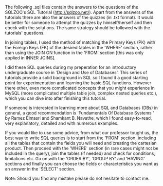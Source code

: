 The following .sql files contain the answers to the questions of the SQLZOO's SQL Tutorial (http://sqlzoo.net/).
Apart from the answers of the tutorials there are also the answers of the quizzes (in .txt format). It would be
better for someone to attempt the quizzes by himself/herself and then check with the solutions. The same strategy
should be followed with the tutorials' questions.

In joining tables, I used the method of matching the Primary Keys (PK) with the Foreign Keys (FK) of the desired
tables in the 'WHERE' section, rather than using the JOIN ON function in the 'FROM' section [this was only applied
in INNER JOINS].

I did these SQL queries during my preperation for an introductory undergraduate course in 'Design and Use of
Databases'. This series of tutorials provide a solid background in SQL so I found it a good starting point for
experimentation and learning the basic SQL functions. However there other, even more complicated concepts that you
might experience in MySQL (more complicated multiple table join, complex nested queries etc.), which you can dive
into after finishing this tutorial.

If someone is interested in learning more about SQL and Databases (DBs) in general, a good recommendation is
'Fundamentals Of Database Systems
' by Ramez Elmasri and Shamkant B. Navathe, which I found easy-to-read, very
explanatory, detailed and with numerous examples.

If you would like to use some advice, from what our professor tought us, the best way to write SQL queries is to
start from the 'FROM' section, including all the tables that contain the fields you will need and creating the
cartesian product. Then proceed with the 'WHERE' section (in rare cases might not be included in the query), join
the tables (if needed) and check for conditions, limitations etc. Go on with the 'ORDER BY', 'GROUP BY' and
'HAVING' sections and finally you can choose the fields or characteristics you want as an answer in the 'SELECT'
section.

Note: Should you find any mistake please do not hesitate to contact me.